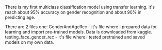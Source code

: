 There is my first multiclass classification model using transfer learning. 
It's reach about 95% accuracy on gender recognition and about 90% in predicting age.


There are 2 files one:
GenderAndAgeRec - it's file where i prepared data for learning and import pre-trained models. Data is downloaded from kaggle.
testing_face_gender_rec - it's file where i tested pretrained and saved models on my own data.
